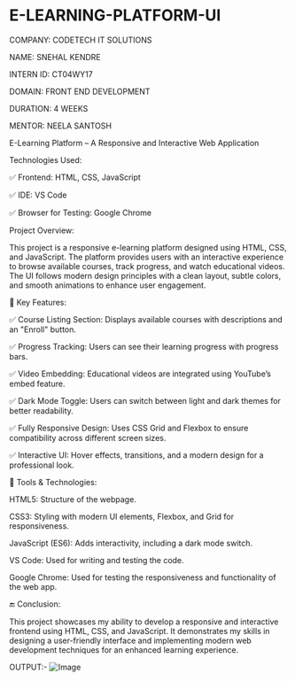 # E-LEARNING-PLATFORM-UI

COMPANY:  CODETECH IT SOLUTIONS

NAME: SNEHAL KENDRE

INTERN ID: CT04WY17

DOMAIN: FRONT END DEVELOPMENT

DURATION: 4 WEEKS

MENTOR: NEELA SANTOSH

E-Learning Platform – A Responsive and Interactive Web Application

Technologies Used:

✅ Frontend: HTML, CSS, JavaScript

✅ IDE: VS Code

✅ Browser for Testing: Google Chrome

Project Overview:

This project is a responsive e-learning platform designed using HTML, CSS, and JavaScript. The platform provides users with an interactive experience to browse available courses, track progress, and watch educational videos. The UI follows modern design principles with a clean layout, subtle colors, and smooth animations to enhance user engagement.

🎯 Key Features:

✅ Course Listing Section: Displays available courses with descriptions and an "Enroll" button.

✅ Progress Tracking: Users can see their learning progress with progress bars.

✅ Video Embedding: Educational videos are integrated using YouTube’s embed feature.

✅ Dark Mode Toggle: Users can switch between light and dark themes for better readability.

✅ Fully Responsive Design: Uses CSS Grid and Flexbox to ensure compatibility across different screen sizes.

✅ Interactive UI: Hover effects, transitions, and a modern design for a professional look.

📌 Tools & Technologies:

HTML5: Structure of the webpage.

CSS3: Styling with modern UI elements, Flexbox, and Grid for responsiveness.

JavaScript (ES6): Adds interactivity, including a dark mode switch.

VS Code: Used for writing and testing the code.

Google Chrome: Used for testing the responsiveness and functionality of the web app.

🔚 Conclusion:

This project showcases my ability to develop a responsive and interactive frontend using HTML, CSS, and JavaScript. It demonstrates my skills in designing a user-friendly interface and implementing modern web development techniques for an enhanced learning experience.

OUTPUT:-
![Image](https://github.com/user-attachments/assets/1b0dc963-4a94-4d15-994b-8ea8037f1ec8)
